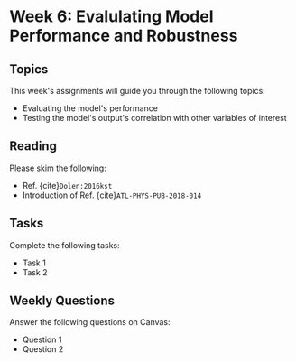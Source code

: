 # Week 6: Evalulating Model Performance and Robustness

## Topics

This week's assignments will guide you through the following topics:
* Evaluating the model's performance
* Testing the model's output's correlation with other variables of interest

## Reading

Please skim the following:
* Ref. {cite}`Dolen:2016kst`
* Introduction of Ref. {cite}`ATL-PHYS-PUB-2018-014`

## Tasks

Complete the following tasks:
* Task 1
* Task 2

## Weekly Questions

Answer the following questions on Canvas:

* Question 1
* Question 2
  


